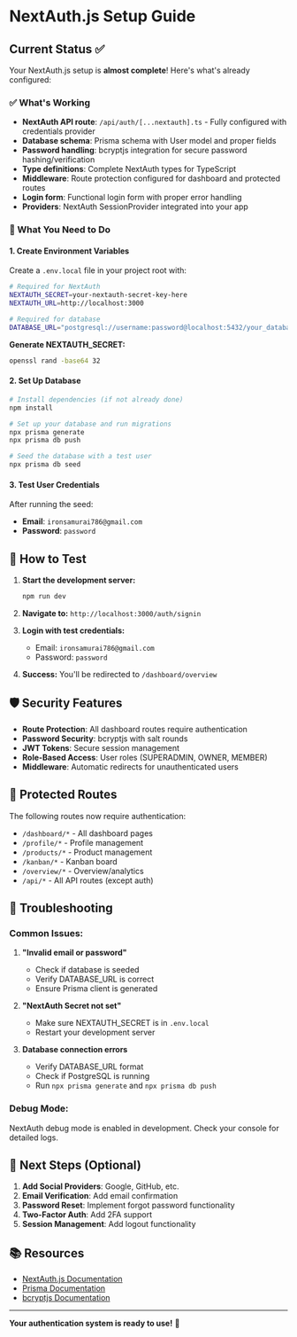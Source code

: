 # NextAuth.js Setup Guide

## Current Status ✅

Your NextAuth.js setup is **almost complete**! Here's what's already configured:

### ✅ What's Working

- **NextAuth API route**: `/api/auth/[...nextauth].ts` - Fully configured with credentials provider
- **Database schema**: Prisma schema with User model and proper fields
- **Password handling**: bcryptjs integration for secure password hashing/verification
- **Type definitions**: Complete NextAuth types for TypeScript
- **Middleware**: Route protection configured for dashboard and protected routes
- **Login form**: Functional login form with proper error handling
- **Providers**: NextAuth SessionProvider integrated into your app

### 🔧 What You Need to Do

#### 1. Create Environment Variables

Create a `.env.local` file in your project root with:

```bash
# Required for NextAuth
NEXTAUTH_SECRET=your-nextauth-secret-key-here
NEXTAUTH_URL=http://localhost:3000

# Required for database
DATABASE_URL="postgresql://username:password@localhost:5432/your_database_name"
```

**Generate NEXTAUTH_SECRET:**

```bash
openssl rand -base64 32
```

#### 2. Set Up Database

```bash
# Install dependencies (if not already done)
npm install

# Set up your database and run migrations
npx prisma generate
npx prisma db push

# Seed the database with a test user
npx prisma db seed
```

#### 3. Test User Credentials

After running the seed:

- **Email**: `ironsamurai786@gmail.com`
- **Password**: `password`

## 🚀 How to Test

1. **Start the development server:**

   ```bash
   npm run dev
   ```

2. **Navigate to:** `http://localhost:3000/auth/signin`

3. **Login with test credentials:**

   - Email: `ironsamurai786@gmail.com`
   - Password: `password`

4. **Success:** You'll be redirected to `/dashboard/overview`

## 🛡️ Security Features

- **Route Protection**: All dashboard routes require authentication
- **Password Security**: bcryptjs with salt rounds
- **JWT Tokens**: Secure session management
- **Role-Based Access**: User roles (SUPERADMIN, OWNER, MEMBER)
- **Middleware**: Automatic redirects for unauthenticated users

## 🔐 Protected Routes

The following routes now require authentication:

- `/dashboard/*` - All dashboard pages
- `/profile/*` - Profile management
- `/products/*` - Product management
- `/kanban/*` - Kanban board
- `/overview/*` - Overview/analytics
- `/api/*` - All API routes (except auth)

## 🚨 Troubleshooting

### Common Issues:

1. **"Invalid email or password"**

   - Check if database is seeded
   - Verify DATABASE_URL is correct
   - Ensure Prisma client is generated

2. **"NextAuth Secret not set"**

   - Make sure NEXTAUTH_SECRET is in `.env.local`
   - Restart your development server

3. **Database connection errors**
   - Verify DATABASE_URL format
   - Check if PostgreSQL is running
   - Run `npx prisma generate` and `npx prisma db push`

### Debug Mode:

NextAuth debug mode is enabled in development. Check your console for detailed logs.

## 🔄 Next Steps (Optional)

1. **Add Social Providers**: Google, GitHub, etc.
2. **Email Verification**: Add email confirmation
3. **Password Reset**: Implement forgot password functionality
4. **Two-Factor Auth**: Add 2FA support
5. **Session Management**: Add logout functionality

## 📚 Resources

- [NextAuth.js Documentation](https://next-auth.js.org/)
- [Prisma Documentation](https://www.prisma.io/docs/)
- [bcryptjs Documentation](https://github.com/dcodeIO/bcrypt.js/)

---

**Your authentication system is ready to use!** 🎉
